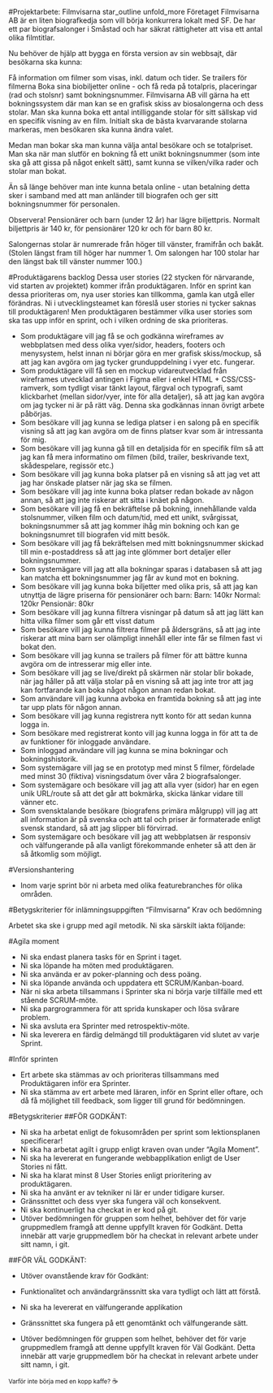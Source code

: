 #Projektarbete: Filmvisarna
star_outline
unfold_more
Företaget Filmvisarna AB är en liten biografkedja som vill börja konkurrera lokalt med SF. De har ett par biografsalonger i Småstad och har säkrat rättigheter att visa ett antal olika filmtitlar.

Nu behöver de hjälp att bygga en första version av sin webbsajt, där besökarna ska kunna:

Få information om filmer som visas, inkl. datum och tider.
Se trailers för filmerna
Boka sina biobiljetter online - och få reda på totalpris, placeringar (rad och stolsnr) samt bokningsnummer.
Filmvisarna AB vill gärna ha ett bokningssystem där man kan se en grafisk skiss av biosalongerna och dess stolar. Man ska kunna boka ett antal intilliggande stolar för sitt sällskap vid en specifik visning av en film. Initialt ska de bästa kvarvarande stolarna markeras, men besökaren ska kunna ändra valet.

Medan man bokar ska man kunna välja antal besökare och se totalpriset. Man ska när man slutför en bokning få ett unikt bokningsnummer (som inte ska gå att gissa på något enkelt sätt), samt kunna se vilken/vilka rader och stolar man bokat.

Än så länge behöver man inte kunna betala online - utan betalning detta sker i samband med att man anländer till biografen och ger sitt bokningsnummer för personalen.

Observera! Pensionärer och barn (under 12 år) har lägre biljettpris. Normalt biljettpris är 140 kr, för pensionärer 120 kr och för barn 80 kr.

Salongernas stolar är numrerade från höger till vänster, framifrån och bakåt. (Stolen längst fram till höger har nummer 1. Om salongen har 100 stolar har den längst bak till vänster nummer 100.)

#Produktägarens backlog
Dessa user stories (22 stycken för närvarande, vid starten av projektet) kommer ifrån produktägaren. Inför en sprint kan dessa prioriteras om, nya user stories kan tillkomma, gamla kan utgå eller förändras. Ni i utvecklingsteamet kan föreslå user stories ni tycker saknas till produktägaren! Men produktägaren bestämmer vilka user stories som ska tas upp inför en sprint, och i vilken ordning de ska prioriteras.

- Som produktägare vill jag få se och godkänna wireframes av webbplatsen med dess olika vyer/sidor, headers, footers och menysystem, helst innan ni börjar göra en mer grafisk skiss/mockup, så att jag kan avgöra om jag tycker grunduppdelning i vyer etc. fungerar.
- Som produktägare vill få sen en mockup vidareutvecklad från wireframes utvecklad antingen i Figma eller i enkel HTML + CSS/CSS-ramverk, som tydligt visar tänkt layout, färgval och typografi, samt klickbarhet (mellan sidor/vyer, inte för alla detaljer), så att jag kan avgöra om jag tycker ni är på rätt väg. Denna ska godkännas innan övrigt arbete påbörjas.
- Som besökare vill jag kunna se lediga platser i en salong på en specifik visning så att jag kan avgöra om de finns platser kvar som är intressanta för mig.
- Som besökare vill jag kunna gå till en detaljsida för en specifik film så att jag kan få mera informatino om filmen (bild, trailer, beskrivande text, skådespelare, regissör etc.)
- Som besökare vill jag kunna boka platser på en visning så att jag vet att jag har önskade platser när jag ska se filmen.
- Som besökare vill jag inte kunna boka platser redan bokade av någon annan, så att jag inte riskerar att sitta i knäet på någon.
- Som besökare vill jag få en bekräftelse på bokning, innehållande valda stolsnummer, vilken film och datum/tid, med ett unikt, svårgissat, bokningsnummer så att jag kommer ihåg min bokning och kan ge bokningsnumret till biografen vid mitt besök.
- Som besökare vill jag få bekräftelsen med mitt bokningsnummer skickad till min e-postaddress så att jag inte glömmer bort detaljer eller bokningsnummer.
- Som systemägare vill jag att alla bokningar sparas i databasen så att jag kan matcha ett bokningsnummer jag får av kund mot en bokning.
- Som besökare vill jag kunna boka biljetter med olika pris, så att jag kan utnyttja de lägre priserna för pensionärer och barn:
Barn: 140kr
Normal: 120kr
Pensionär: 80kr
- Som besökare vill jag kunna filtrera visningar på datum så att jag lätt kan hitta vilka filmer som går ett visst datum
- Som besökare vill jag kunna filtrera filmer på åldersgräns, så att jag inte riskerar att mina barn ser olämpligt innehåll eller inte får se filmen fast vi bokat den.
- Som besökare vill jag kunna se trailers på filmer för att bättre kunna avgöra om de intresserar mig eller inte.
- Som besökare vill jag se live/direkt på skärmen när stolar blir bokade, när jag håller på att välja stolar på en visning så att jag inte tror att jag kan fortfarande kan boka något någon annan redan bokat.
- Som användare vill jag kunna avboka en framtida bokning så att jag inte tar upp plats för någon annan.
- Som besökare vill jag kunna registrera nytt konto för att sedan kunna logga in.
- Som besökare med registrerat konto vill jag kunna logga in för att ta de av funktioner för inloggade användare.
- Som inloggad användare vill jag kunna se mina bokningar och bokningshistorik.
- Som systemägare vill jag se en prototyp med minst 5 filmer, fördelade med minst 30 (fiktiva) visningsdatum över våra 2 biografsalonger.
- Som systemägare och besökare vill jag att alla vyer (sidor) har en egen unik URL/route så att det går att bokmärka, skicka länkar vidare till vänner etc.
- Som svensktalande besökare (biografens primära målgrupp) vill jag att all information är på svenska och att tal och priser är formaterade enligt svensk standard, så att jag slipper bli förvirrad.
- Som systemägare och besökare vill jag att webbplatsen är responsiv och välfungerande på alla vanligt förekommande enheter så att den är så åtkomlig som möjligt.

#Versionshantering
- Inom varje sprint bör ni arbeta med olika featurebranches för olika områden.

#Betygskriterier för inlämningsuppgiften “Filmvisarna”
Krav och bedömning

Arbetet ska ske i grupp med agil metodik. Ni ska särskilt iakta följande:

#Agila moment
- Ni ska endast planera tasks för en Sprint i taget.
- Ni ska löpande ha möten med produktägaren.
- Ni ska använda er av poker-planning och dess poäng.
- Ni ska löpande använda och uppdatera ett SCRUM/Kanban-board.
- När ni ska arbeta tillsammans i Sprinter ska ni börja varje tillfälle med ett stående SCRUM-möte.
- Ni ska pargrogrammera för att sprida kunskaper och lösa svårare problem.
- Ni ska avsluta era Sprinter med retrospektiv-möte.
- Ni ska leverera en färdig delmängd till produktägaren vid slutet av varje Sprint.

#Inför sprinten
- Ert arbete ska stämmas av och prioriteras tillsammans med Produktägaren inför era Sprinter.
- Ni ska stämma av ert arbete med läraren, inför en Sprint eller oftare, och då få möjlighet till feedback, som ligger till grund för bedömningen.

#Betygskriterier
##FÖR GODKÄNT:
- Ni ska ha arbetat enligt de fokusområden per sprint som lektionsplanen specificerar!
- Ni ska ha arbetat agilt i grupp enligt kraven ovan under “Agila Moment”.
- Ni ska ha levererat en fungerande webbapplikation enligt de User Stories ni fått.
- Ni ska ha klarat minst 8 User Stories enligt prioritering av produktägaren.
- Ni ska ha använt er av tekniker ni lär er under tidigare kurser.
- Gränssnittet och dess vyer ska fungera väl och konsekvent.
- Ni ska kontinuerligt ha checkat in er kod på git.
- Utöver bedömningen för gruppen som helhet, behöver det för varje gruppmedlem framgå att denne uppfyllt kraven för Godkänt. Detta innebär att varje gruppmedlem bör ha checkat in relevant arbete under sitt namn, i git.

##FÖR VÄL GODKÄNT:
- Utöver ovanstående krav för Godkänt:

- Funktionalitet och användargränssnitt ska vara tydligt och lätt att förstå.
- Ni ska ha levererat en välfungerande applikation
- Gränssnittet ska fungera på ett genomtänkt och välfungerande sätt.
- Utöver bedömningen för gruppen som helhet, behöver det för varje gruppmedlem framgå att denne uppfyllt kraven för Väl Godkänt. Detta innebär att varje gruppmedlem bör ha checkat in relevant arbete under sitt namn, i git.

<small>Varför inte börja med en kopp kaffe? </small> :coffee:
